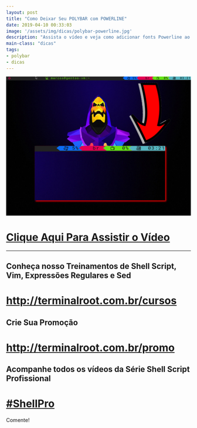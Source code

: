 ```yaml
---
layout: post
title: "Como Deixar Seu POLYBAR com POWERLINE"
date: 2019-04-10 00:33:03
image: '/assets/img/dicas/polybar-powerline.jpg'
description: "Assista o vídeo e veja como adicionar fonts Powerline ao Polybar"
main-class: "dicas"
tags:
- polybar
- dicas
---
```


![Como Deixar Seu POLYBAR com POWERLINE](/assets/img/dicas/polybar-powerline.jpg )

# [Clique Aqui Para Assistir o Vídeo](https://youtu.be/-iNkTSunmZ4)

***

## Conheça nosso Treinamentos de Shell Script, Vim, Expressões Regulares e Sed
# <http://terminalroot.com.br/cursos>

## Crie Sua Promoção
# <http://terminalroot.com.br/promo>

## Acompanhe todos os vídeos da **Série Shell Script Profissional**
# [#ShellPro](http://bit.ly/shell-pro-root)

Comente!
